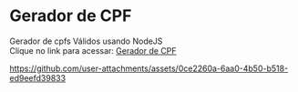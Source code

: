 # Gerador de CPF
Gerador de cpfs Válidos usando NodeJS</br>
Clique no link para acessar: [Gerador de CPF](https://geradorcpf.vercel.app/)


https://github.com/user-attachments/assets/0ce2260a-6aa0-4b50-b518-ed9eefd39833

